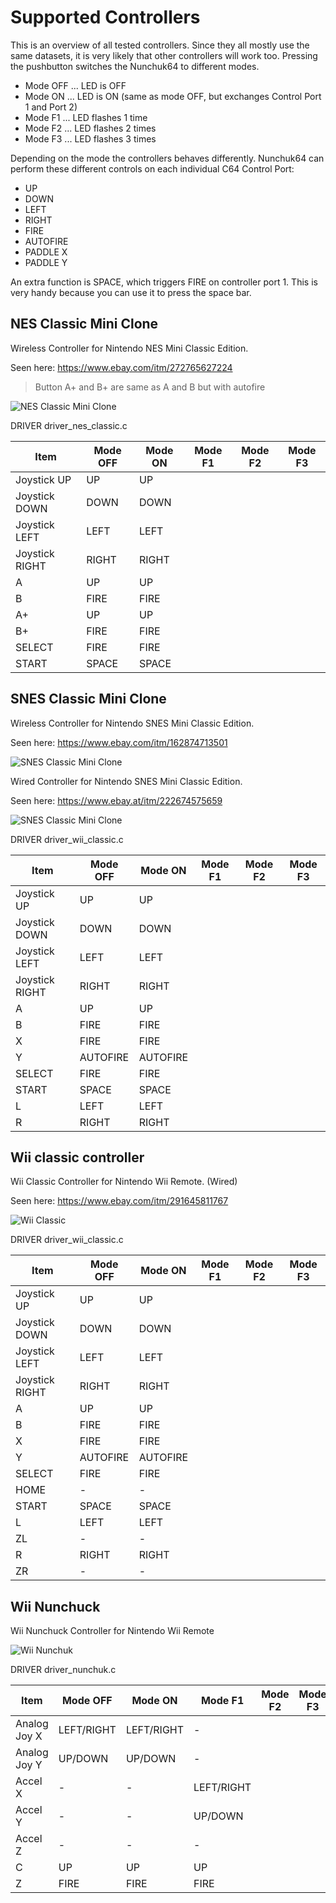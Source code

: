 # Supported Controllers

This is an overview of all tested controllers.
Since they all mostly use the same datasets, it is very likely that other controllers will work too.
Pressing the pushbutton switches the Nunchuk64 to different modes.

- Mode OFF ... LED is OFF
- Mode ON  ... LED is ON (same as mode OFF, but exchanges Control Port 1 and Port 2)
- Mode F1  ... LED flashes 1 time
- Mode F2  ... LED flashes 2 times
- Mode F3  ... LED flashes 3 times

Depending on the mode the controllers behaves differently.
Nunchuk64 can perform these different controls on each individual C64 Control Port:

- UP
- DOWN
- LEFT
- RIGHT
- FIRE
- AUTOFIRE
- PADDLE X
- PADDLE Y

An extra function is SPACE, which triggers FIRE on controller port 1.
This is very handy because you can use it to press the space bar.

## NES Classic Mini Clone
Wireless Controller for Nintendo NES Mini Classic Edition.

Seen here: https://www.ebay.com/itm/272765627224
> Button A+ and B+ are same as A and B but with autofire

![NES Classic Mini Clone](nes_classic_mini_clone.jpg)

DRIVER driver_nes_classic.c

| Item          |Mode OFF  |Mode ON   |Mode F1   |Mode F2   |Mode F3   |
| --------------|----------|----------|----------|----------|----------|
| Joystick UP   |UP        |UP        |          |          |          |
| Joystick DOWN |DOWN      |DOWN      |          |          |          |
| Joystick LEFT |LEFT      |LEFT      |          |          |          |
| Joystick RIGHT|RIGHT     |RIGHT     |          |          |          |
| A             |UP        |UP        |          |          |          |
| B             |FIRE      |FIRE      |          |          |          |
| A+            |UP        |UP        |          |          |          |
| B+            |FIRE      |FIRE      |          |          |          |
| SELECT        |FIRE      |FIRE      |          |          |          |
| START         |SPACE     |SPACE     |          |          |          |


## SNES Classic Mini Clone
Wireless Controller for Nintendo SNES Mini Classic Edition.

Seen here: https://www.ebay.com/itm/162874713501

![SNES Classic Mini Clone](snes_classic_mini_clone.jpg)

Wired Controller for Nintendo SNES Mini Classic Edition.

Seen here: https://www.ebay.at/itm/222674575659

![SNES Classic Mini Clone](snes_classic_mini_clone_wired.jpg)

DRIVER driver_wii_classic.c

| Item          |Mode OFF  |Mode ON   |Mode F1   |Mode F2   |Mode F3   |
| --------------|----------|----------|----------|----------|----------|
| Joystick UP   |UP        |UP        |          |          |          |
| Joystick DOWN |DOWN      |DOWN      |          |          |          |
| Joystick LEFT |LEFT      |LEFT      |          |          |          |
| Joystick RIGHT|RIGHT     |RIGHT     |          |          |          |
| A             |UP        |UP        |          |          |          |
| B             |FIRE      |FIRE      |          |          |          |
| X             |FIRE      |FIRE      |          |          |          |
| Y             |AUTOFIRE  |AUTOFIRE  |          |          |          |
| SELECT        |FIRE      |FIRE      |          |          |          |
| START         |SPACE     |SPACE     |          |          |          |
| L             |LEFT      |LEFT      |          |          |          |
| R             |RIGHT     |RIGHT     |          |          |          |

## Wii classic controller
Wii Classic Controller for Nintendo Wii Remote. (Wired)

Seen here: https://www.ebay.com/itm/291645811767

![Wii Classic](wii_classic.jpg)

DRIVER driver_wii_classic.c

| Item          |Mode OFF  |Mode ON   |Mode F1   |Mode F2   |Mode F3   |
| --------------|----------|----------|----------|----------|----------|
| Joystick UP   |UP        |UP        |          |          |          |
| Joystick DOWN |DOWN      |DOWN      |          |          |          |
| Joystick LEFT |LEFT      |LEFT      |          |          |          |
| Joystick RIGHT|RIGHT     |RIGHT     |          |          |          |
| A             |UP        |UP        |          |          |          |
| B             |FIRE      |FIRE      |          |          |          |
| X             |FIRE      |FIRE      |          |          |          |
| Y             |AUTOFIRE  |AUTOFIRE  |          |          |          |
| SELECT        |FIRE      |FIRE      |          |          |          |
| HOME          |-         |-         |          |          |          |
| START         |SPACE     |SPACE     |          |          |          |
| L             |LEFT      |LEFT      |          |          |          |
| ZL            |-         |-         |          |          |          |
| R             |RIGHT     |RIGHT     |          |          |          |
| ZR            |-         |-         |          |          |          |

## Wii Nunchuck
Wii Nunchuck Controller for Nintendo Wii Remote

![Wii Nunchuk](wii_nunchuk.jpg)

DRIVER driver_nunchuk.c

| Item          |Mode OFF  |Mode ON   |Mode F1   |Mode F2   |Mode F3   |
| --------------|----------|----------|----------|----------|----------|
| Analog Joy X  |LEFT/RIGHT|LEFT/RIGHT|-         |          |          |
| Analog Joy Y  |UP/DOWN   |UP/DOWN   |-         |          |          |
| Accel X       |-         |-         |LEFT/RIGHT|          |          |
| Accel Y       |-         |-         |UP/DOWN   |          |          |
| Accel Z       |-         |-         |-         |          |          |
| C             |UP        |UP        |UP        |          |          |
| Z             |FIRE      |FIRE      |FIRE      |          |          |
